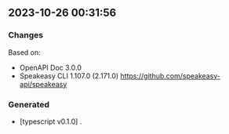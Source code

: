 

## 2023-10-26 00:31:56
### Changes
Based on:
- OpenAPI Doc 3.0.0 
- Speakeasy CLI 1.107.0 (2.171.0) https://github.com/speakeasy-api/speakeasy
### Generated
- [typescript v0.1.0] .
